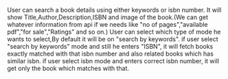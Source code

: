 User can search a book details using either keywords or isbn number.
It will show Title,Author,Description,ISBN and image of the book.(We can get whatever information from api if we needs like "no of pages","available pdf","for sale","Ratings" and so on.)
User can select which type of mode he wants to select,By default it will be on "search by keywords".
if user select "search by keywords" mode and still he enters "ISBN", it will fetch books exactly matched with that isbn number and also related books which has similar isbn.
if user select isbn mode and enters correct isbn number, it will get only the book which matches with that.